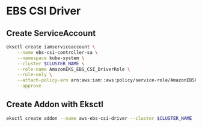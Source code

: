 # EBS CSI Driver
## Create ServiceAccount
``` bash
eksctl create iamserviceaccount \
    --name ebs-csi-controller-sa \
    --namespace kube-system \
    --cluster $CLUSTER_NAME \
    --role-name AmazonEKS_EBS_CSI_DriverRole \
    --role-only \
    --attach-policy-arn arn:aws:iam::aws:policy/service-role/AmazonEBSCSIDriverPolicy \
    --approve
```
## Create Addon with Eksctl
``` bash
eksctl create addon --name aws-ebs-csi-driver --cluster $CLUSTER_NAME --service-account-role-arn arn:aws:iam::$AWS_ACCOUNT_ID:role/AmazonEKS_EBS_CSI_DriverRole --force
```